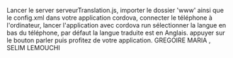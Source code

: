 Lancer le server serveurTranslation.js,
importer le dossier 'www' ainsi que le config.xml dans votre application cordova,
connecter le téléphone à l'ordinateur, lancer l'application avec cordova run
sélectionner la langue en bas du téléphone, par défaut la langue traduite est en Anglais.
appuyer sur le bouton parler puis profitez de votre application.
GREGOIRE MARIA , SELIM LEMOUCHI
